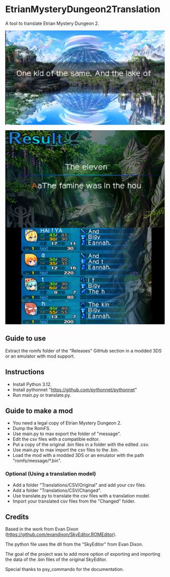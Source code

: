 # EtrianMysteryDungeon2Translation
A tool to translate Etrian Mystery Dungeon 2.

![Intro](./Images/Photo1.png)

![Result Screen](./Images/Photo2.png)

## Guide to use
Extract the romfs folder of the "Releases" GitHub section in a modded 3DS or an emulator with mod support.

## Instructions
* Install Python 3.12.
* Install pythonnet "https://github.com/pythonnet/pythonnet"
* Run main.py or translate.py.

## Guide to make a mod
* You need a legal copy of Etrian Mystery Dungeon 2.
* Dump the RomFS.
* Use main.py to max export the folder of "message".
* Edit the csv files with a compatible editor.
* Put a copy of the original .bin files in a folder with the edited .csv.
* Use main.py to max import the csv files to the .bin.
* Load the mod with a modded 3DS or an emulator with the path "romfs/message/*.bin".

### Optional (Using a translation model)
+ Add a folder "Translations/CSV/Original" and add your csv files.
+ Add a folder "Translations/CSV/Changed".
+ Use translate.py to translate the csv files with a translation model.
+ Import your translated csv files from the "Changed" folder.


## Credits
Based in the work from Evan Dixon (https://github.com/evandixon/SkyEditor.ROMEditor).

The python file uses the dll from the "SkyEditor" from Evan Dixon.

The goal of the project was to add more option of exporting and importing the data of the .bin files of the original SkyEditor.

Special thanks to psy_commando for the documentation.